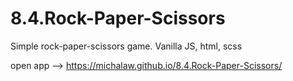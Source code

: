 # 8.4.Rock-Paper-Scissors
Simple rock-paper-scissors game. Vanilla JS, html, scss

open app --> https://michalaw.github.io/8.4.Rock-Paper-Scissors/
